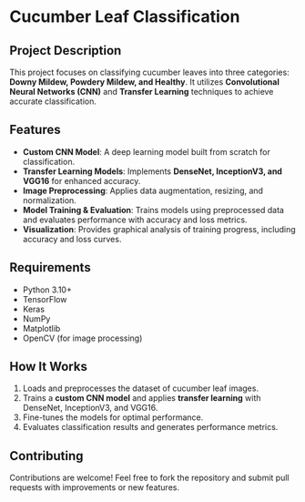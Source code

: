 # Cucumber Leaf Classification

## Project Description
This project focuses on classifying cucumber leaves into three categories: **Downy Mildew, Powdery Mildew, and Healthy**. It utilizes **Convolutional Neural Networks (CNN)** and **Transfer Learning** techniques to achieve accurate classification.

## Features
- **Custom CNN Model**: A deep learning model built from scratch for classification.
- **Transfer Learning Models**: Implements **DenseNet, InceptionV3, and VGG16** for enhanced accuracy.
- **Image Preprocessing**: Applies data augmentation, resizing, and normalization.
- **Model Training & Evaluation**: Trains models using preprocessed data and evaluates performance with accuracy and loss metrics.
- **Visualization**: Provides graphical analysis of training progress, including accuracy and loss curves.

## Requirements
- Python 3.10+
- TensorFlow
- Keras
- NumPy
- Matplotlib
- OpenCV (for image processing)

## How It Works
1. Loads and preprocesses the dataset of cucumber leaf images.
2. Trains a **custom CNN model** and applies **transfer learning** with DenseNet, InceptionV3, and VGG16.
3. Fine-tunes the models for optimal performance.
4. Evaluates classification results and generates performance metrics.

## Contributing
Contributions are welcome! Feel free to fork the repository and submit pull requests with improvements or new features.

